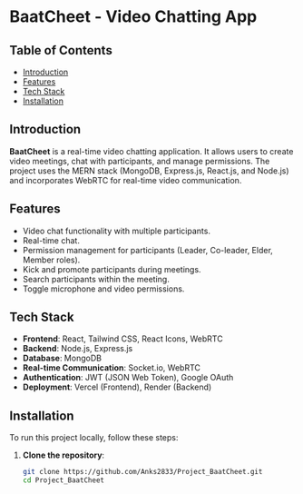 # BaatCheet - Video Chatting App

## Table of Contents
- [Introduction](#introduction)
- [Features](#features)
- [Tech Stack](#tech-stack)
- [Installation](#installation)


## Introduction
**BaatCheet** is a real-time video chatting application. It allows users to create video meetings, chat with participants, and manage permissions. The project uses the MERN stack (MongoDB, Express.js, React.js, and Node.js) and incorporates WebRTC for real-time video communication.

## Features
- Video chat functionality with multiple participants.
- Real-time chat.
- Permission management for participants (Leader, Co-leader, Elder, Member roles).
- Kick and promote participants during meetings.
- Search participants within the meeting.
- Toggle microphone and video permissions.

## Tech Stack
- **Frontend**: React, Tailwind CSS, React Icons, WebRTC
- **Backend**: Node.js, Express.js
- **Database**: MongoDB
- **Real-time Communication**: Socket.io, WebRTC
- **Authentication**: JWT (JSON Web Token), Google OAuth
- **Deployment**: Vercel (Frontend), Render (Backend)

## Installation
To run this project locally, follow these steps:

1. **Clone the repository**:
   ```bash
   git clone https://github.com/Anks2833/Project_BaatCheet.git
   cd Project_BaatCheet

